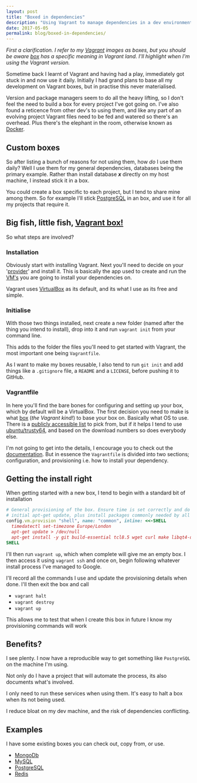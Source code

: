```yaml
---
layout: post
title: "Boxed in dependencies"
description: "Using Vagrant to manage dependencies in a dev environment"
date: 2017-05-05
permalink: blog/boxed-in-dependencies/
---
```


*First a clarification. I refer to my [Vagrant](https://www.vagrantup.com/) images as boxes, but you should be aware [box](https://www.vagrantup.com/docs/boxes.html) has a specific meaning in Vagrant land. I'll highlight when I'm using the Vagrant version.*

Sometime back I learnt of Vagrant and having had a play, immediately got stuck in and now use it daily. Initially I had grand plans to base all my development on Vagrant boxes, but in practise this never materialised.

Version and package managers seem to do all the heavy lifting, so I don't feel the need to build a box for every project I've got going on. I've also found a reticence from other dev's to using them, and like any part of an evolving project Vagrant files need to be fed and watered so there's an overhead. Plus there's the elephant in the room, otherwise known as [Docker](https://www.docker.com/).

## Custom boxes

So after listing a bunch of reasons for not using them, how *do* I use them daily? Well I use them for my general dependencies, databases being the primary example. Rather than install database ***x*** directly on my host machine, I instead stick it in a box.

You could create a box specific to each project, but I tend to share mine among them. So for example I'll stick [PostgreSQL](https://www.postgresql.org/) in an box, and use it for all my projects that require it.

## Big fish, little fish, [Vagrant box!](https://www.youtube.com/watch?v=SD1ENnVnMXM)

So what steps are involved?

### Installation

Obviously start with installing Vagrant. Next you'll need to decide on your '[provider](https://www.vagrantup.com/docs/providers/)' and install it. This is basically the app used to create and run the [VM's](https://en.wikipedia.org/wiki/Virtual_machine) you are going to install your dependencies on.

Vagrant uses [VirtualBox](https://www.virtualbox.org/) as its default, and its what I use as its free and simple.

### Initialise

With those two things installed, next create a new folder (named after the thing you intend to install), drop into it and run `vagrant init` from your command line.

This adds to the folder the files you'll need to get started with Vagrant, the most important one being `Vagrantfile`.

As I want to make my boxes reusable, I also tend to run `git init` and add things like a `.gitignore` file, a `README` and a `LICENSE`, before pushing it to GitHub.

### Vagrantfile

In here you'll find the bare bones for configuring and setting up your box, which by default will be a VirtualBox. The first decision you need to make is what [box](https://www.vagrantup.com/docs/boxes.html) (*the Vagrant kind!*) to base your box on. Basically what OS to use. There is a [publicly accessible list](https://vagrantcloud.com/boxes/search) to pick from, but if it helps I tend to use [ubuntu/trusty64](https://app.vagrantup.com/ubuntu/boxes/trusty64), and based on the download numbers so does everybody else.

I'm not going to get into the details, I encourage you to check out the [documentation](https://www.vagrantup.com/docs/index.html). But in essence the `Vagrantfile` is divided into two sections; configuration, and provisioning i.e. how to install your dependency.

## Getting the install right

When getting started with a new box, I tend to begin with a standard bit of installation

```ruby
# General provisioning of the box. Ensure time is set correctly and do an
# initial apt-get update, plus install packages commonly needed by all boxes
config.vm.provision "shell", name: "common", inline: <<-SHELL
  timedatectl set-timezone Europe/London
  apt-get update > /dev/null
  apt-get install -y git build-essential tcl8.5 wget curl make libqt4-dev
SHELL
```

I'll then run `vagrant up`, which when complete will give me an empty box. I then access it using `vagrant ssh` and once on, begin following whatever install process I've managed to Google.

I'll record all the commands I use and update the provisioning details when done. I'll then exit the box and call

- `vagrant halt`
- `vagrant destroy`
- `vagrant up`

This allows me to test that when I create this box in future I know my provisioning commands will work

## Benefits?

I see plenty. I now have a reproducible way to get something like `PostgreSQL` on the machine I'm using.

Not only do I have a project that will automate the process, its also documents what's involved.

I only need to run these services when using them. It's easy to halt a box when its not being used.

I reduce bloat on my dev machine, and the risk of dependencies conflicting.

## Examples

I have some existing boxes you can check out, copy from, or use.

- [MongoDb](https://github.com/Cruikshanks/mongo-box)
- [MySQL](https://github.com/Cruikshanks/mysql-box)
- [PostgreSQL](https://github.com/Cruikshanks/postgresql94)
- [Redis](https://github.com/Cruikshanks/redis-box)
